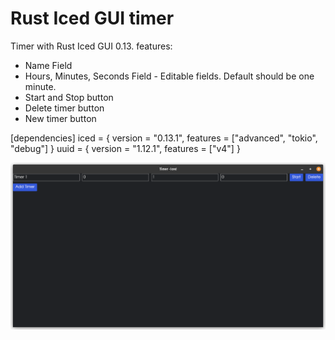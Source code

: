 # Rust Iced GUI timer

Timer with Rust Iced GUI 0.13. features:

- Name Field
- Hours, Minutes, Seconds Field - Editable fields. Default should be one minute.
- Start and Stop button
- Delete timer button
- New timer button

[dependencies]
iced = { version = "0.13.1", features = ["advanced", "tokio", "debug"] }
uuid = { version = "1.12.1", features = ["v4"] }

![calendar](https://github.com/Zalcherei/iced-examples/blob/main/iced-timer/timer.png)
